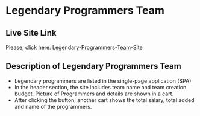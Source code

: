 # Legendary Programmers Team

## Live Site Link

Please, click here: [Legendary-Programmers-Team-Site](https://programmers-react-assignment-8.netlify.app/)

## Description of Legendary Programmers Team

* Legendary programmers are listed in the single-page application (SPA)
* In the header section, the site includes team name and team creation budget. Picture of Programmers and details are shown in a cart.
* After clicking the button, another cart shows the total salary, total added and name of the programmers.

